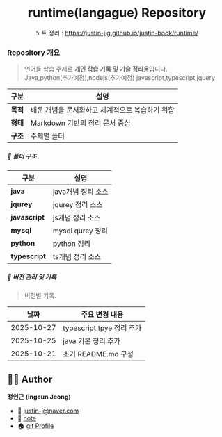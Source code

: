 

<h1 align="center">runtime(langague) Repository</h1>
<p align="center">
  <span>노트 정리 : <a href="https://justin-jig.github.io/justin-book/runtime">https://justin-jig.github.io/justin-book/runtime/</a></span><br/>
</p>


### Repository 개요
> 언어들 학습 주제로 **개인 학습 기록 및 기술 정리용**입니다.  
> Java,python(추가예정),nodejs(추가예정)
> javascript,typescript,jquery


| 구분 | 설명 |
|------|------|
| **목적** | 배운 개념을 문서화하고 체계적으로 복습하기 위함 |
| **형태** | Markdown 기반의 정리 문서 중심 |
| **구조** | 주제별 폴더 |

##### 📂 폴더 구조
| 구분 | 설명 |
|------|------|
| **java** | java개념 정리 소스 |
| **jqurey** | jqurey 정리 소스 |
| **javascript** | js개념 정리 소스 |
| **mysql** | mysql qurey 정리 |
| **python** | python 정리 |
| **typescript** | ts개념 정리 소스 |

##### 🧾 버전 관리 및 기록
> 버전별 기록.

| 날짜 | 주요 변경 내용 |
|------|----------------|
| 2025-10-27 | typescript tpye 정리 추가 |
| 2025-10-25 | java 기본 정리 추가 |
| 2025-10-21 | 초기 README.md 구성 |



## 🧑‍💻 Author
**정인근 (Ingeun Jeong)**  
- 📧 [justin-j@naver.com](mailto:justin-j@naver.com)  
- 🧾 [note](https://justin-jig.github.io/justin-book)
- 🏠 [git Profile](https://github.com/justin-jig)

